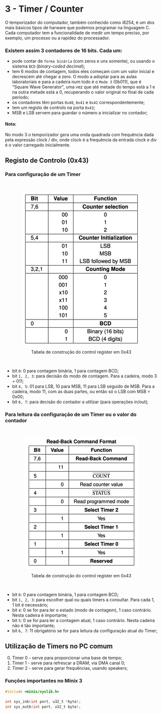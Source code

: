 # 3 - Timer / Counter

O temporizador do computador, também conhecido como i8254, é um dos mais básicos tipos de harware que podemos programar na linguagem C. <br>
Cada computador tem a funcionalidade de medir um tempo preciso, por exemplo, um processo ou a rapidez do processador. <br>

### Existem assim 3 contadores de 16 bits. Cada um:

- pode contar de `forma binária` (com zeros e uns somente), ou usando o sistema `BCD` (*binary-coded decimal*);
- tem 6 modos de contagem, todos eles começam com um valor inicial e decrescem até chegar a zero. O modo a adoptar para as aulas laboratoriais e para a cadeira num todo é o `Mode 3` (0b011), que é "Square Wave Generator", uma vez que até metade do tempo está a 1 e na outra metade está a 0, recuperando o valor original no final de cada período;
- os contadores têm portas `0x40`, `0x41` e `0x42` correspondentemente;
- tem um registo de controlo na porta `0x43`;
- MSB e LSB servem para guardar o número a inicializar no contador;

#### Nota:

No modo 3 o temporizador gera uma onda quadrada com frequência dada pela expressão clock / div, onde clock é a frequência da entrada clock e div é o valor carregado inicialmente.

## Registo de Controlo (0x43)

### Para configuração de um Timer

<br>
<p align = "center" >
<img    align = "center"
        src = "..//Images//ControlWord.png"
        alt = "control word"
        title = "control word"
/> </p>
<p align = "center">Tabela de construção do control register em 0x43</p>
<br>

- bit `0`: 0 para contagem binária, 1 para contagem BCD;
- bit `1, 2, 3`: para decisão do modo de contagem. Para a cadeira, modo 3 = 011;
- bit `4, 5`: 01 para LSB, 10 para MSB, 11 para LSB seguido de MSB. Para a cadeira, modo 11, com as duas partes, ou então só o LSB com MSB = 0x00;
- bit `6, 7`: para decisão do contador a utilizar (para operações in/out);

### Para leitura da configuração de um Timer ou o valor do contador

<br>
<p align = "center" >
<img    align = "center"
        src = "..//Images//ControlWord2.png"
        alt = "control word"
        title = "control word"
/> </p>
<p align = "center">Tabela de construção do control register em 0x43</p>
<br>

- bit `0`: 0 para contagem binária, 1 para contagem BCD;
- bit `1, 2, 3`: para escolher qual ou quais timers a consultar. Para cada 1, 1 bit é necessário;
- bit `4`: 0 se for para ler o estado (modo de contagem), 1 caso contrário. Nesta cadeira é importante;
- bit `5`: 0 se for para ler a contagem atual, 1 caso contrário. Nesta cadeira não é tão importante;
- bit `6, 7`: 11 obrigatório se for para leitura da configuração atual do Timer;

## Utilização de Timers no PC comum

0. Timer 0 - serve para proporcionar uma base de tempo;
1. Timer 1 - serve para refrescar a DRAM, via DMA canal 0;
2. Timer 2 - serve para gerar frequências, usando speakers;

### Funções importantes no Minix 3

```c
#include <minix/syslib.h>

int sys_inb(int port, u32_t *byte);
int sys_outb(int port, u32_t byte);
```